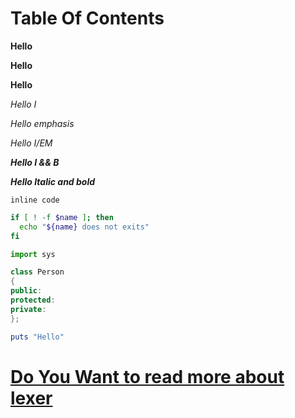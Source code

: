 # Table Of Contents

<b> Hello </b>

<strong> Hello </strong>

**Hello**

<i> Hello I </i>

<em> Hello emphasis </em>

*Hello I/EM*

<i><b> Hello I && B </b></i>

***Hello Italic and bold***

`inline code`

```sh
if [ ! -f $name ]; then
  echo "${name} does not exits"
fi
```

```py
import sys
```

```c++
class Person
{
public:
protected:
private:
};
```

```rb
puts "Hello"
```


# [Do You Want to read more about lexer](lexer.md)
